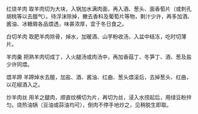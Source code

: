 红烧羊肉 取羊肉切为大块，入锅加水满肉面，再入酒、葱头、面香萄片（或刺孔胡桃等以去膻气）。待浮沫除掉，撇去香料及葡萄片等物，剩汁少许，再多加酒、酱油、冰糖屑各品煨透，味甚浓厚，宜于冬日食之。

白切羊肉 取肥羊肉除骨，焯水，加暖酒、山芋粉收汤，入盆中结冻，吃时切薄片。

羊肉羹 把熟羊肉切成丁，入火腿汤或肉汤中，再加香菇丁、冬笋丁、酒、葱及盐少许同煨。

煨羊蹄 羊蹄焯水去膻，加盐、酒、酱油、红曲、葱头煨滚后，去掉葱头、红曲，以花椒酒入之。

炒羊肉丝 用羊之腿肉，顺直纹横切为片，再切为丝，浸入水捞起后，用绿豆粉拌匀。烧热油锅（豆油或蒜油均可），倒肉不停手地炒之，见稍脱生即取。